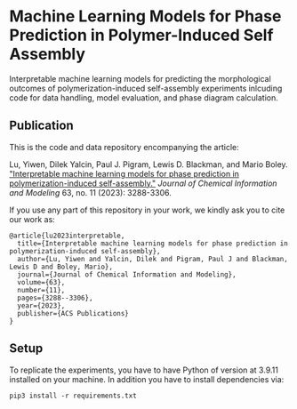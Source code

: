 # Machine Learning Models for Phase Prediction in Polymer-Induced Self Assembly

Interpretable machine learning models for predicting the morphological outcomes of polymerization-induced self-assembly experiments inlcuding code for data handling, model evaluation, and phase diagram calculation.

## Publication

This is the code and data repository encompanying the article:

Lu, Yiwen, Dilek Yalcin, Paul J. Pigram, Lewis D. Blackman, and Mario Boley. ["Interpretable machine learning models for phase prediction in polymerization-induced self-assembly."](https://pubs.acs.org/doi/full/10.1021/acs.jcim.3c00460) *Journal of Chemical Information and Modeling* 63, no. 11 (2023): 3288-3306.

If you use any part of this repository in your work, we kindly ask you to cite our work as:

```
@article{lu2023interpretable,
  title={Interpretable machine learning models for phase prediction in polymerization-induced self-assembly},
  author={Lu, Yiwen and Yalcin, Dilek and Pigram, Paul J and Blackman, Lewis D and Boley, Mario},
  journal={Journal of Chemical Information and Modeling},
  volume={63},
  number={11},
  pages={3288--3306},
  year={2023},
  publisher={ACS Publications}
}
```

## Setup
To replicate the experiments, you have to have Python of version at 3.9.11 installed on your machine. In addition you have to install dependencies via:

```
pip3 install -r requirements.txt
```
